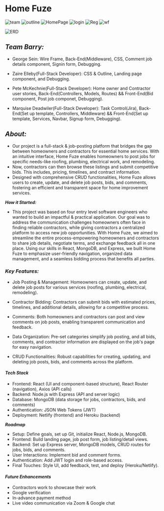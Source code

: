 # Home Fuze



![team](/images/Alpha%20Team.jpg)
![outline](/images/IMG_3202.jpeg)
![HomePage](/images/homePageFinale.jpg)
![login](/images/wfLogin.jpg)
![Reg](/images/registerWF.jpg)
![wf](/images/wfHomeOwner.jpg)


![ERD](/images/ERD_Diagram.jpeg)

## ***Team Barry:***
* George Sein: Wire Frame, Back-End(Middleware), CSS, Comment job details component, Signin form, Debugging.

* Zaire Elleby(Full-Stack Developer): CSS & Outline, Landing page component, and Debugging.

* Pete McKechnie(Full-Stack Developer): Home owner and Contractor user stories, Back-End(Controllers, Models, Routes) && Front-End(Bid component, Post job componet, Debugging).

* Marquise Deadwiler(Full-Stack Developer): Task Control(Jira), Back-End(Set up template, Controllers, Middleware) && Front-End(Set up template, Services, Navbar, Signup form, Debugging).

## ***About:***

* Our project is a full-stack & job-posting platform that bridges the gap between homeowners and contractors for essential home services. With an intuitive interface, Home Fuze enables homeowners to post jobs for specific needs-like roofing, plumbing, electrical work, and remodeling. 
* Now, contractors can then browse these listings and submit competitive bids. This includes, pricing, timelines, and contract information.
* Designed with comprehensive CRUD functionalities, Home Fuze allows users to create, update, and delete job posts, bids, and comments, fostering an efficient and transparent space for home improvement services.

***How it Started:***
* This project was based on four entry level software engineers who wanted to build an impactful & practical application. Our goal was to address the communication challenges homeowners often face in finding reliable contractors, while giving contractors a centralized platform to access new job opportunities. With Home Fuze, we aimed to streamline the entire process-empowering homeowners and contractors to share job details, negotiate terms, and exchange feedback all in one place. Using our skills in React, MongoDB, and Express, we built Home Fuze to emphasize user-friendly navigation, organized data management, and a seamless bidding process that benefits all parties.

### ***Key Features:***
* Job Posting & Management: Homeowners can create, update, and delete job posts for various services (roofing, plumbing, electrical, remodeling).

* Contractor Bidding: Contractors can submit bids with estimated prices, timelines, and additional details, allowing for a competitive process.

* Comments: Both homeowners and contractors can post and view comments on job posts, enabling transparent communication and feedback.

* Data Organization: Pre-set categories simplify job posting, and all bids, comments, and contractor information are displayed on the job's page for easy navigation. 

* CRUD Functionalities: Robust capabilities for creating, updating, and deleting job posts, bids, and comments across the platform.

#### ***Tech Stack***
* Frontend: React (UI and component-based structure), React Router (navigation), Axios (API calls)
* Backend: Node.js with Express (API and server logic)
* Database: MongoDB (data storage for jobs, contractors, bids, and comments)
* Authentication: JSON Web Tokens (JWT) 
* Deployment: Netlify (frontend) and Heroku (backend)




 ***Roadmap***
* Setup: Define goals, set up Git, initialize React, Node.js, MongoDB.
* Frontend: Build landing page, job post form, job listing/detail views.
* Backend: Set up Express server, MongoDB models, CRUD routes for jobs, bids, and comments.
* User Interactions: Implement bid and comment forms.
* Authentication: Add JWT login and role-based access.
* Final Touches: Style UI, add feedback, test, and deploy (Heroku/Netlify).

#### ***Future Enhancements***
* Contractors work to showcase their work
* Google verification 
* In-advance payment method
* Live video communication via Zoom & Google chat








































